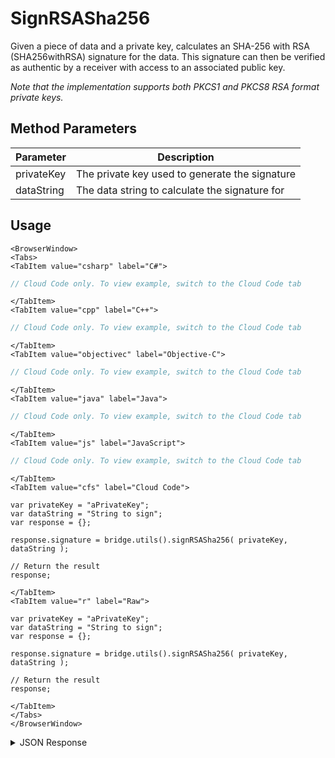# SignRSASha256

Given a piece of data and a private key, calculates an SHA-256 with RSA (SHA256withRSA) signature for the data. This signature can then be verified as authentic by a receiver with access to an associated public key. 

*Note that the implementation supports both PKCS1 and PKCS8 RSA format private keys.*

## Method Parameters
Parameter | Description
--------- | -----------
privateKey | The private key used to generate the signature
dataString | The data string to calculate the signature for

## Usage

```mdx-code-block
<BrowserWindow>
<Tabs>
<TabItem value="csharp" label="C#">
```

```csharp
// Cloud Code only. To view example, switch to the Cloud Code tab
```

```mdx-code-block
</TabItem>
<TabItem value="cpp" label="C++">
```

```cpp
// Cloud Code only. To view example, switch to the Cloud Code tab
```

```mdx-code-block
</TabItem>
<TabItem value="objectivec" label="Objective-C">
```

```objectivec
// Cloud Code only. To view example, switch to the Cloud Code tab
```

```mdx-code-block
</TabItem>
<TabItem value="java" label="Java">
```

```java
// Cloud Code only. To view example, switch to the Cloud Code tab
```

```mdx-code-block
</TabItem>
<TabItem value="js" label="JavaScript">
```

```javascript
// Cloud Code only. To view example, switch to the Cloud Code tab
```

```mdx-code-block
</TabItem>
<TabItem value="cfs" label="Cloud Code">
```

```cfscript
var privateKey = "aPrivateKey";
var dataString = "String to sign";
var response = {};

response.signature = bridge.utils().signRSASha256( privateKey, dataString );

// Return the result
response;

```

```mdx-code-block
</TabItem>
<TabItem value="r" label="Raw">
```

```cfscript
var privateKey = "aPrivateKey";
var dataString = "String to sign";
var response = {};

response.signature = bridge.utils().signRSASha256( privateKey, dataString );

// Return the result
response;

```

```mdx-code-block
</TabItem>
</Tabs>
</BrowserWindow>
```

<details>
<summary>JSON Response</summary>

```json
{
 "data": {
  "response": {
   "signature": "acdUTXOT8P5q7W6h+IGZYp8s5Vnxj8RvQLRGdYz7ufJ/hxboDetxxxxxxvjDuKlvBrgE/mWg9d+j36EbWkDIDbOhGl61ec0n/ZeYnc7M5j55G1BDATWLu/zzbVwNr+jYVXjlQ7T+/GUpiLvI+vUA5Uv/AQlbQOoeKyzM="
  },
  "success": true
 },
 "status": 200
}
```
</details>

